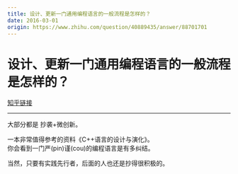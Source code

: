 ```yaml
---
title: 设计、更新一门通用编程语言的一般流程是怎样的？
date: 2016-03-01
origin: https://www.zhihu.com/question/40889435/answer/88701701
---
```

# 设计、更新一门通用编程语言的一般流程是怎样的？

[知乎链接](https://www.zhihu.com/question/40889435/answer/88701701)

---------

<span class="RichText ztext CopyrightRichText-richText" itemprop="text"><p>大部分都是 抄袭+微创新。</p><p>一本非常值得参考的资料《C++语言的设计与演化》。<br>你会看到一门严(pin)谨(cou)的编程语言是有多纠结。</p>当然，只要有实践先行者，后面的人也还是抄得很积极的。</span>